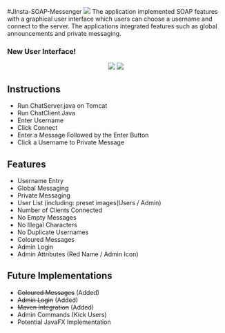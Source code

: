 #JInsta-SOAP-Messenger
<img src="http://s13.postimg.org/myz803c47/jin.png"/> 
The application implemented SOAP features with a graphical user interface which users can choose a username and connect to the server. The applications integrated features such as global announcements and private messaging.

<h3> New User Interface! </h3>
<p align="center">
<img src="http://i.imgur.com/JKfDeL8.png"/>
</hr>
<img src="http://i.imgur.com/3wPfcUI.png"/>
</p>

Instructions
------------------------------------
- Run ChatServer.java on Tomcat
- Run ChatClient.Java
- Enter Username
- Click Connect
- Enter a Message Followed by the Enter Button
- Click a Username to Private Message

Features
------------------------------------
- Username Entry
- Global Messaging
- Private Messaging
- User List (including: preset images(Users / Admin)
- Number of Clients Connected
- No Empty Messages
- No Illegal Characters
- No Duplicate Usernames
- Coloured Messages
- Admin Login
- Admin Attributes (Red Name / Admin Icon)

Future Implementations
------------------------------------
- ~~Coloured Messages~~ (Added)
- ~~Admin Login~~ (Added)
- ~~Maven Integration~~ (Added)
- Admin Commands (Kick Users)
- Potential JavaFX Implementation

